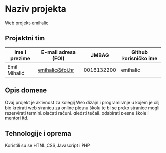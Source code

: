 # Naziv projekta
Web projekt-emihalic

## Projektni tim

Ime i prezime | E-mail adresa (FOI) |    JMBAG   | Github korisničko ime
------------  | ------------------- | ---------- | ---------------------
Emil Mihalić  | emihalic@foi.hr     | 0016132200 | emihalic

## Opis domene

Ovaj projekt je aktivnost za kolegij Web dizajn i programiranje u kojem je cilj bio kreirati web stranicu za online plesnu školu te bi se preko stranice mogli rezervirati termini, plaćati računi, gledati tečaji, odabirati plesne škole i mentori itd.

## Tehnologije i oprema

Koristili su se HTML,CSS,Javascript i PHP
